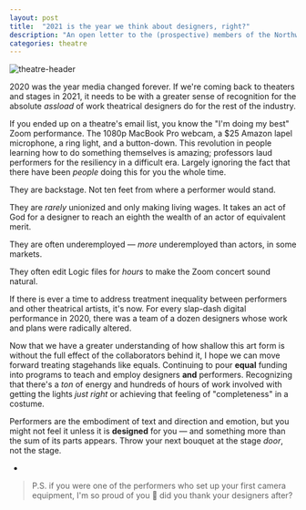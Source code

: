 ```yaml
---
layout: post
title:  "2021 is the year we think about designers, right?"
description: "An open letter to the (prospective) members of the Northwestern theatre community"
categories: theatre
---
```

<meta property="og:image" content="https://raw.githubusercontent.com/CarterLiebman/carterliebman.github.io/master/_img/designers_stage.jpg">
<meta property="og:title" content="2021 is the year we think about designers, right?">
<meta property="og:description" content="2020 was the year media changed forever. If we're coming back to theaters and stages in 2021, it needs to be with a greater sense of recognition for the absolute assload of work theatrical designers do for the rest of the industry.">
<meta property="og:url" content="https://blog.carterliebman.com/theatre/2021/01/11/designers-in-2021.html">

![theatre-header](https://raw.githubusercontent.com/CarterLiebman/carterliebman.github.io/master/_img/designers_stage.jpg)


2020 was the year media changed forever. If we're coming back to theaters and stages in 2021, it needs to be with a greater sense of recognition for the absolute _assload_ of work theatrical designers do for the rest of the industry.

If you ended up on a theatre's email list, you know the "I'm doing my best" Zoom performance. The 1080p MacBook Pro webcam, a $25 Amazon lapel microphone, a ring light, and a button-down. This revolution in people learning how to do something themselves is amazing; professors laud performers for the resiliency in a difficult era. Largely ignoring the fact that there have been _people_ doing this for you the whole time.

They are backstage. Not ten feet from where a performer would stand.

They are  _rarely_ unionized and only making living wages. It takes an act of God for a designer to reach an eighth the wealth of an actor of equivalent merit.

They are often underemployed — _more_ underemployed than actors, in some markets.

They often edit Logic files for _hours_ to make the Zoom concert sound natural.

If there is ever a time to address treatment inequality between performers and other theatrical artists, it's now. For every slap-dash digital performance in 2020, there was a team of a dozen designers whose work and plans were radically altered.

Now that we have a greater understanding of how shallow this art form is without the full effect of the collaborators behind it, I hope we can move forward treating stagehands like equals. Continuing to pour **equal** funding into programs to teach and employ designers **and** performers. Recognizing that there's a _ton_ of energy and hundreds of hours of work involved with getting the lights _just right_ or achieving that feeling of "completeness" in a costume. 

Performers are the embodiment of text and direction and emotion, but you might not feel it unless it is **designed** for you — and something more than the sum of its parts appears. Throw your next bouquet at the stage *door*, not the stage.

-

> P.S. if you were one of the performers who set up your first camera equipment, I'm so proud of you 🥺 did you thank your designers after?